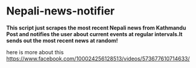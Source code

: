 # Nepali-news-notifier
**This script just scrapes the most recent Nepali news from Kathmandu Post and notifies the user about current events at regular intervals.It sends out the most recent news at random!**

here is more about this https://www.facebook.com/100024256128513/videos/573677610714633/

